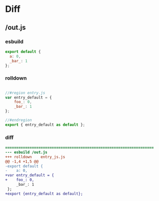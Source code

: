 # Diff
## /out.js
### esbuild
```js
export default {
  a: 0,
  _bar_: 1
};
```
### rolldown
```js

//#region entry.js
var entry_default = {
	foo_: 0,
	_bar_: 1
};

//#endregion
export { entry_default as default };

```
### diff
```diff
===================================================================
--- esbuild	/out.js
+++ rolldown	entry_js.js
@@ -1,4 +1,5 @@
-export default {
-    a: 0,
+var entry_default = {
+    foo_: 0,
     _bar_: 1
 };
+export {entry_default as default};

```